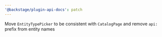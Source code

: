```yaml
---
'@backstage/plugin-api-docs': patch
---
```


Move `EntityTypePicker` to be consistent with `CatalogPage` and remove `api:` prefix from entity names
